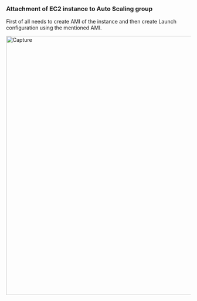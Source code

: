 ### Attachment of EC2 instance to Auto Scaling group

First of all needs to create AMI of the instance and then create Launch configuration using the mentioned AMI.

<img width="705" alt="Capture" src="https://github.com/arshadrebin/ec2-to-asg-attachment/assets/116037443/583e5aa5-53b7-4942-b072-ee3a010f55d4">


